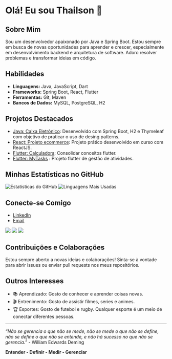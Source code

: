 # Olá! Eu sou Thailson 👋

## Sobre Mim
Sou um desenvolvedor apaixonado por Java e Spring Boot. Estou sempre em busca de novas oportunidades para aprender e crescer, especialmente em desenvolvimento backend e arquitetura de software. Adoro resolver problemas e transformar ideias em código.

## Habilidades
- **Linguagens:** Java, JavaScript, Dart
- **Frameworks:** Spring Boot, React, Flutter
- **Ferramentas:** Git, Maven
- **Bancos de Dados:** MySQL, PostgreSQL, H2

## Projetos Destacados
- [Java: Caixa Eletrônico](https://github.com/thailsonAlmeida/spring_boot_caixapro): Desenvolvido com Spring Boot, H2 e Thymeleaf com objetivo de praticar o uso de desing patterns.
- [React: Projeto ecommerce](https://github.com/thailsonAlmeida/react-desafio-projeto-estruturado.git): Projeto prático desenvolvido em curso com ReactJS.
- [Flutter: Calculadora](https://github.com/thailsonAlmeida/calculadora_flutter): Consolidar conceitos flutter.
- [Flutter: MyTasks](https://github.com/thailsonAlmeida/flutter_my_tasks.git) : Projeto flutter de gestão de atividades.


## Minhas Estatísticas no GitHub
![Estatísticas do GitHub](https://github-readme-stats.vercel.app/api?username=thailsonAlmeida&show_icons=true&theme=ayu-mirage)
![Linguagens Mais Usadas](https://github-readme-stats.vercel.app/api/top-langs/?username=thailsonAlmeida&layout=compact&theme=ayu-mirage)

## Conecte-se Comigo
- [LinkedIn](https://www.linkedin.com/in/thailsonalmeida/)
- [Email](mailto:thailson.aguia@gmail.com)

<div>  
  <a href="https://www.linkedin.com/in/thailsonalmeida/" target="_blank"><img src="https://img.shields.io/badge/-LinkedIn-%230077B5?style=for-the-badge&logo=linkedin&logoColor=white" target="_blank"></a>   
  <a href = "mailto:thailson.aguia@gmail.com"><img src="https://img.shields.io/badge/-Gmail-%23333?style=for-the-badge&logo=gmail&logoColor=white" target="_blank"></a>
  <a href="https://www.instagram.com/thailsonpro" target="_blank"><img src="https://img.shields.io/badge/-Instagram-%23E4405F?style=for-the-badge&logo=instagram&logoColor=white" target="_blank"></a>
  
  
</div>

## Contribuições e Colaborações
Estou sempre aberto a novas ideias e colaborações! Sinta-se à vontade para abrir issues ou enviar pull requests nos meus repositórios.

## Outros Interesses
- 📚 Aprendizado: Gosto de conhecer e aprender coisas novas.
- 🎬 Entrenimento: Gosto de assistir filmes, series e animes.
- 🏆 Esportes: Gosto de futebol e rugby. Qualquer esporte é um meio de conectar diferentes pessoas.

---
*“Não se gerencia o que não se mede, não se mede o que não se define, não se define o que não se entende, e não há sucesso no que não se gerencia.”* -  William Edwards Deming

**Entender - Definir - Medir - Gerenciar**

